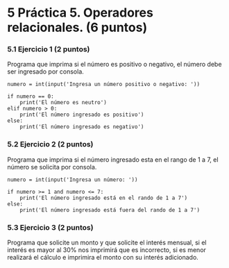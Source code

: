 # 5 Práctica 5. Operadores relacionales. (6 puntos) 
### 5.1 Ejercicio 1 (2 puntos)
Programa que imprima si el número es positivo o negativo, el número debe ser ingresado por consola.

    numero = int(input('Ingresa un número positivo o negativo: '))

    if numero == 0:
        print('El número es neutro')
    elif numero > 0:
        print('El número ingresado es positivo')
    else:
        print('El número ingresado es negativo')

### 5.2 Ejercicio 2 (2 puntos)
Programa que imprima si el número ingresado esta en el rango de 1 a 7, el número se solicita por consola.

    numero = int(input('Ingresa un número: '))

    if numero >= 1 and numero <= 7:
        print('El número ingresado está en el rando de 1 a 7')
    else:
        print('El número ingresado está fuera del rando de 1 a 7')

### 5.3 Ejercicio 3 (2 puntos)
Programa que solicite un monto y que solicite el interés mensual, si el interés es mayor al 30% nos imprimirá que es incorrecto, si es menor realizará el cálculo e imprimira el monto con su interés adicionado.
